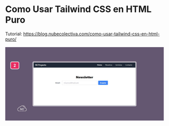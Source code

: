 # Como Usar Tailwind CSS en HTML Puro 
Tutorial: https://blog.nubecolectiva.com/como-usar-tailwind-css-en-html-puro/
<br><br>
![Como Usar Emojis en Una Lista HTML](https://raw.githubusercontent.com/collectivecloudperu/como-usar-tailwind-css-en-html-puro/main/formulario-de-newsletter-creado-con-tailwindcss.jpg)
